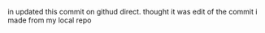 in updated this commit on githud direct. thought it was edit of the commit i made from my local repo
